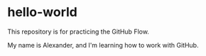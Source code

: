 # hello-world
This repository is for practicing the GitHub Flow.

My name is Alexander, and I'm learning how to work with GitHub.
